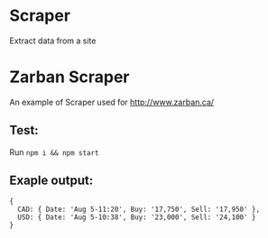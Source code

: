 # Scraper
Extract data from a site

# Zarban Scraper
An example of Scraper used for http://www.zarban.ca/

## Test:
Run `npm i && npm start`

## Exaple output:
```
{
  CAD: { Date: 'Aug 5-11:20', Buy: '17,750', Sell: '17,950' },
  USD: { Date: 'Aug 5-10:38', Buy: '23,000', Sell: '24,100' }
}
```
